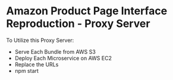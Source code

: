 # Amazon Product Page Interface Reproduction - Proxy Server

To Utilize this Proxy Server:
- Serve Each Bundle from AWS S3
- Deploy Each Microservice on AWS EC2
- Replace the URLs
- npm start